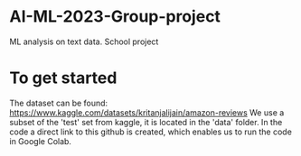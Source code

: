 # AI-ML-2023-Group-project
ML analysis on text data. School project

# To get started
The dataset can be found: https://www.kaggle.com/datasets/kritanjalijain/amazon-reviews
We use a subset of the 'test' set from kaggle, it is located in the 'data' folder. In the code a direct link to this github is created, which enables us to run the code in Google Colab.
